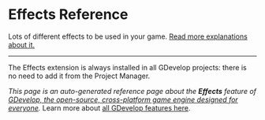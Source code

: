 # Effects Reference

Lots of different effects to be used in your game. [Read more explanations about it.](/gdevelop5/interface/scene-editor/layer-effects)


---

The Effects extension is always installed in all GDevelop projects: there is no need to add it from the Project Manager.

*This page is an auto-generated reference page about the **Effects** feature of [GDevelop, the open-source, cross-platform game engine designed for everyone](https://gdevelop.io/).* Learn more about [all GDevelop features here](/gdevelop5/all-features).